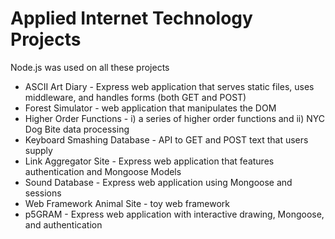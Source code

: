 # Applied Internet Technology Projects  

Node.js was used on all these projects  
  
* ASCII Art Diary - Express web application that serves static files, uses middleware, and handles forms (both GET and POST)  
* Forest Simulator - web application that manipulates the DOM  
* Higher Order Functions - i) a series of higher order functions and ii) NYC Dog Bite data processing  
* Keyboard Smashing Database - API to GET and POST text that users supply  
* Link Aggregator Site - Express web application that features authentication and Mongoose Models  
* Sound Database - Express web application using Mongoose and sessions  
* Web Framework Animal Site - toy web framework  
* p5GRAM - Express web application with interactive drawing, Mongoose, and authentication
